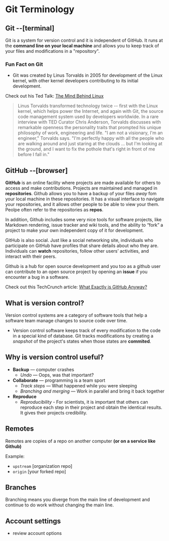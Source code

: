 # Git Terminology

## Git     --[terminal]
Git is a system for version control and it is independent of GitHub. It runs at the **command line on your local machine** and allows you to keep track of your files and modifications in a "repository". 

### Fun Fact on Git
* Git was created by Linus Torvalds in 2005 for development of the Linux kernel, with other kernel developers contributing to its initial development.

Check out his Ted Talk:  [The Mind Behind Linux](https://www.ted.com/talks/linus_torvalds_the_mind_behind_linux)  
>Linus Torvalds transformed technology twice -- first with the Linux kernel, which helps power the Internet, and again with Git, the source code management system used by developers worldwide. In a rare interview with TED Curator Chris Anderson, Torvalds discusses with remarkable openness the personality traits that prompted his unique philosophy of work, engineering and life. "I am not a visionary, I'm an engineer," Torvalds says. "I'm perfectly happy with all the people who are walking around and just staring at the clouds ... but I'm looking at the ground, and I want to fix the pothole that's right in front of me before I fall in."

## GitHub    --[browser]
**GitHub** is an online facility where projects are made available for others to access and make contributions. Projects are maintained and managed in **repositories**. Github allows you to have a backup of your files *away* fom your local machine in these repositories. It has a visual interface to navigate your repositories, and it allows other people to be able to view your them. Peolpe often refer to the repositories as **repos**. 

In addition, Github includes some very nice tools for software projects, like Markdown rendering, issue tracker and wiki tools, and the ability to “fork” a project to make your own independent copy of it for development.

GitHub is also social. 
Just like a social networking site, individuals who participate on GitHub have profiles that share details about who they are. Individuals can **watch** repositories, follow other users’ activities, and interact with their peers. 

Github is a hub for open source development and you too as a github user can contribute to an open source project by opening an  **issue** if you encounter a bug in a software. 

Check out this TechCrunch article:  [What Exactly is GitHub Anyway?](https://techcrunch.com/2012/07/14/what-exactly-is-github-anyway/)

## What is version control?
Version control systems are a category of software tools that help a software team manage changes to source code over time.   
- Version control software keeps track of every modification to the code in a special kind of database. Git tracks modifications by creating a *snapshot* of the project's states when those states are **commited**.

## Why is version control useful?
* **Backup** — computer crashes
	* *Undo* — Oops, was that important?
* **Collaborate** — programming is a team sport
	* *Track steps* — What happened while you were sleeping
	* *Branching and merging* — Work in parallel and bring it back together
* **Reproduce**
	* *Reproducibility* - For scientists, it is important that others can reproduce each step in their project and obtain the identical results. It gives their projects credibility. 
	

## Remotes 
Remotes are copies of a repo on another computer **(or on a service like Github)**  

Example:  
* `upstream` [organization repo]
* `origin`   [your forked repo]

## Branches
Branching means you diverge from the main line of development and continue to do work without changing the main line. 


## Account settings
- review account options

 

